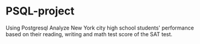 # PSQL-project
Using Postgresql Analyze New York city high school students' performance based on their reading, writing and math test score of the SAT test.
